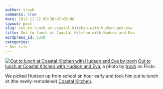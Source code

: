 ```yaml
---
author: troyh
comments: true
date: 2012-11-22 00:30:47+00:00
layout: post
slug: out-to-lunch-at-coastal-kitchen-with-hudson-and-eva
title: Out to lunch at Coastal Kitchen with Hudson and Eva
wordpress_id: 6330
categories:
- Our Life
---
```


[![Out to lunch at Coastal Kitchen with Hudson and Eva by troyh](http://farm9.staticflickr.com/8197/8218994947_3b16dc68e7.jpg)](http://www.flickr.com/photos/troyh/8218994947/)
[Out to lunch at Coastal Kitchen with Hudson and Eva](http://www.flickr.com/photos/troyh/8218994947/), a photo by [troyh](http://www.flickr.com/photos/troyh/) on Flickr.


We picked Hudson up from school an hour early and took him out to lunch at (the newly-remodeled) [Coastal Kitchen](http://coastalkitchenseattle.com).
